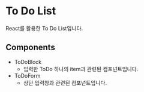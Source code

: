 # To Do List

React를 활용한 To Do List입니다.

## Components

-   ToDoBlock
    -   입력한 ToDo 하나의 item과 관련된 컴포넌트입니다.
-   ToDoForm
    -   상단 입력창과 관련된 컴포넌트입니다.
